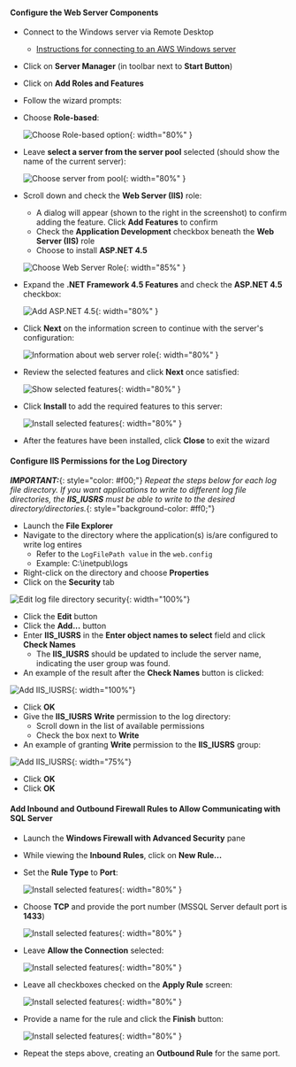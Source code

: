 
#### Configure the Web Server Components

* Connect to the Windows server via Remote Desktop
  * [Instructions for connecting to an AWS Windows server](http://docs.aws.amazon.com/AWSEC2/latest/WindowsGuide/connecting_to_windows_instance.html)
* Click on **Server Manager** (in toolbar next to **Start Button**)
* Click on **Add Roles and Features**
* Follow the wizard prompts:
* Choose **Role-based**:

  ![Choose Role-based option](/res/images/checklist/add-roles-features-01-role-based.png){: width="80%" }

* Leave **select a server from the server pool** selected (should show the name of the current server):

  ![Choose server from pool](/res/images/checklist/add-roles-features-02-choose-server.png){: width="80%" }

* Scroll down and check the **Web Server (IIS)** role:
  * A dialog will appear (shown to the right in the screenshot) to confirm adding the feature.  Click **Add Features** to confirm
  * Check the **Application Development** checkbox beneath the **Web Server (IIS)** role
  * Choose to install **ASP.NET 4.5**

  ![Choose Web Server Role](/res/images/checklist/add-roles-features-03-web-server-role.png){: width="85%" }

* Expand the **.NET Framework 4.5 Features** and check the **ASP.NET 4.5** checkbox:

  ![Add ASP.NET 4.5](/res/images/checklist/add-roles-features-04-dotnet-45.png){: width="80%" }

* Click **Next** on the information screen to continue with the server's configuration:

  ![Information about web server role](/res/images/checklist/add-roles-features-05-notification.png){: width="80%" }

* Review the selected features and click **Next** once satisfied:

  ![Show selected features](/res/images/checklist/add-roles-features-06-show-selected-features.png){: width="80%" }

* Click **Install** to add the required features to this server:

  ![Install selected features](/res/images/checklist/add-roles-features-07-install.png){: width="80%" }

* After the features have been installed, click **Close** to exit the wizard

#### Configure IIS Permissions for the Log Directory
***IMPORTANT:***{: style="color: #f00;"} *Repeat the steps below for each log file directory.  If you want applications to write to different log file directories, the **IIS_IUSRS** must be able to write to the desired directory/directories.*{: style="background-color: #ff0;"}

* Launch the **File Explorer**
* Navigate to the directory where the application(s) is/are configured to write log entires
  * Refer to the `LogFilePath value` in the `web.config`
  * Example: <span class="placeholder-example">C:\inetpub\logs</span>
* Right-click on the directory and choose **Properties**
* Click on the **Security** tab

![Edit log file directory security](/res/images/checklist/file_explorer_01_security_tab.png){: width="100%"}

* Click the **Edit** button
* Click the **Add...** button
* Enter **IIS_IUSRS** in the **Enter object names to select** field and click **Check Names**
  * The **IIS_IUSRS** should be updated to include the server name, indicating the user group was found.
* An example of the result after the **Check Names** button is clicked:

![Add IIS_IUSRS](/res/images/checklist/file_explorer_02_check_names.png){: width="100%"}

* Click **OK**
* Give the **IIS_IUSRS** **Write** permission to the log directory:
  * Scroll down in the list of available permissions
  * Check the box next to **Write**
* An example of granting **Write** permission to the **IIS_IUSRS** group:

![Add IIS_IUSRS](/res/images/checklist/file_explorer_03_add_write_perms.png){: width="75%"}

* Click **OK**
* Click **OK**

#### Add Inbound and Outbound Firewall Rules to Allow Communicating with SQL Server
* Launch the **Windows Firewall with Advanced Security** pane
* While viewing the **Inbound Rules**, click on **New Rule...**
* Set the **Rule Type** to **Port**:

  ![Install selected features](/res/images/checklist/win_fw_01_new_rule.png){: width="80%" }

* Choose **TCP** and provide the port number (MSSQL Server default port is **1433**)

  ![Install selected features](/res/images/checklist/win_fw_02_define_port.png){: width="80%" }

* Leave **Allow the Connection** selected:

  ![Install selected features](/res/images/checklist/win_fw_03_allow.png){: width="80%" }

* Leave all checkboxes checked on the **Apply Rule** screen:

  ![Install selected features](/res/images/checklist/win_fw_04_apply_rule.png){: width="80%" }

* Provide a name for the rule and click the **Finish** button:

  ![Install selected features](/res/images/checklist/win_fw_05_name_rule.png){: width="80%" }

* Repeat the steps above, creating an **Outbound Rule** for the same port.
